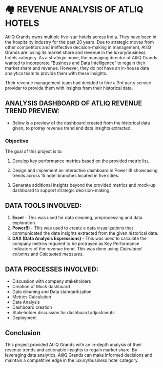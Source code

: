  # 🏘 REVENUE ANALYSIS OF ATLIQ HOTELS

AtliQ Grands owns multiple five-star hotels across India. 
They have been in the hospitality industry for the past 20 years. Due to strategic moves from other competitors and ineffective decision-making in management, AtliQ Grands are losing its market share and revenue in the luxury/business hotels category. 
As a strategic move, the managing director of AtliQ Grands wanted to incorporate “Business and Data Intelligence” to regain their market share and revenue. However, they do not have an in-house data analytics team to provide them with these insights.

Their revenue management team had decided to hire a 3rd party service provider to provide them with insights from their historical data.


## ANALYSIS DASHBOARD OF ATLIQ REVENUE TREND PREVIEW:

*  Below is a preview of the dashboard created from the historical data given, to protray revenue trend and data insights extracted.

  

### Objective

The goal of this project is to:

1. Develop key performance metrics based on the provided metric list.

2. Design and implement an interactive dashboard in Power BI showcasing trends across 15 hotel branches located in five cities.

3. Generate additional insights beyond the provided metrics and mock-up dashboard to support strategic decision-making.



## DATA TOOLS INVOLVED:

1. **Excel** - This was used for data cleaning, preprocessing and data exploration.
2. **PowerBI** - This was used to create a data visualizations that communicated the data insights extracted from the given historical data.
3. **DAX (Data Analysis Expressions)** - This was used to calculate the company metrics required to be protrayed as Key Performance Indicators of the revenue trend. This was done using *Calculated columns* and *Calculated measures*.


## DATA PROCESSES INVOLVED:
*  Discussion with company stakeholders
*  Creation of Mock dashboard
*   Data cleaning and Data standardization
*   Metrics Calculation
*   Data Analysis
*   Dashboard creation
*   Stakeholder discussion for dashboard adjustments
*   Deployment


## Conclusion

This project provided AtliQ Grands with an in-depth analysis of their revenue trends and actionable insights to regain market share. By leveraging data analytics, AtliQ Grands can make informed decisions and maintain a competitive edge in the luxury/business hotel category.
